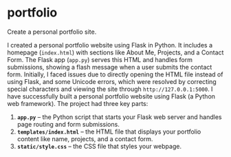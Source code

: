 # portfolio
Create a personal portfolio site.

I created a personal portfolio website using Flask in Python. It includes a homepage (`index.html`) with sections like About Me, Projects, and a Contact Form. The Flask app (`app.py`) serves this HTML and handles form submissions, showing a flash message when a user submits the contact form. Initially, I faced issues due to directly opening the HTML file instead of using Flask, and some Unicode errors, which were resolved by correcting special characters and viewing the site through `http://127.0.0.1:5000`.
I have successfully built a personal portfolio website using Flask (a Python web framework). The project had three key parts:

1. **`app.py`** – the Python script that starts your Flask web server and handles page routing and form submissions.
2. **`templates/index.html`** – the HTML file that displays your portfolio content like name, projects, and a contact form.
3. **`static/style.css`** – the CSS file that styles your webpage.

